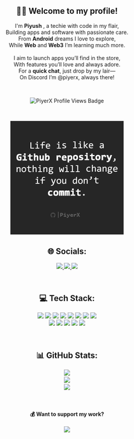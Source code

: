 <h2 align="center">👋🏻 Welcome to my profile!</h2>

<p align="center">
I'm <b>Piyush</b> , a techie with code in my flair, <br>
Building apps and software with passionate care. <br>
From <b>Android</b> dreams I love to explore, <br>
While <b>Web</b> and <b>Web3</b> I’m learning much more. <br><br>
I aim to launch apps you’ll find in the store, <br>
With features you’ll love and always adore. <br>
For a <b>quick chat</b>, just drop by my lair— <br>
On Discord I’m @piyerx, always there!
</p>
<br>
<p align="center">
  <img src="https://komarev.com/ghpvc/?username=piyerx&style=flat&color=blue&label=PROFILE+VIEWS&abbreviated=true" alt="PiyerX Profile Views Badge" />
</p>
<br>
<p align="center">
  <img src="https://github.com/piyerx/piyerx/blob/main/res/github%20quote.png?raw=true" alt="GitHub Quote" width="300" height="300" />
</p>

<h2 align="center">🌐 Socials:</h2>

<p align="center">
  <a href="https://linkedin.com/in/piyerx">
    <img src="https://img.shields.io/badge/LinkedIn-%230077B5.svg?logo=linkedin&logoColor=white" />
  </a>
  <a href="https://twitch.tv/thePiyerX">
    <img src="https://img.shields.io/badge/Twitch-%239146FF.svg?logo=Twitch&logoColor=white" />
  </a>
  <a href="mailto:piyushverma2905@gmail.com">
    <img src="https://img.shields.io/badge/Email-D14836?logo=gmail&logoColor=white" />
  </a>
</p>
<br>
<h2 align="center">💻 Tech Stack:</h2>

<p align="center">
  <img src="https://img.shields.io/badge/c-%2300599C.svg?style=flat&logo=c&logoColor=white" />
  <img src="https://img.shields.io/badge/c++-%2300599C.svg?style=flat&logo=c%2B%2B&logoColor=white" />
  <img src="https://img.shields.io/badge/kotlin-%237F52FF.svg?style=flat&logo=kotlin&logoColor=white" />
  <img src="https://img.shields.io/badge/java-%23ED8B00.svg?style=flat&logo=openjdk&logoColor=white" />
  <img src="https://img.shields.io/badge/GoogleCloud-%234285F4.svg?style=flat&logo=google-cloud&logoColor=white" />
  <img src="https://img.shields.io/badge/node.js-6DA55F?style=flat&logo=node.js&logoColor=white" />
  <img src="https://img.shields.io/badge/Next-black?style=flat&logo=next.js&logoColor=white" />
  <img src="https://img.shields.io/badge/web3.js-F16822?style=flat&logo=web3.js&logoColor=white" /> <br>
  <img src="https://img.shields.io/badge/Solidity-%23363636.svg?style=flat&logo=solidity&logoColor=white" />
  <img src="https://img.shields.io/badge/figma-%23F24E1E.svg?style=flat&logo=figma&logoColor=white" />
  <img src="https://img.shields.io/badge/blender-%23F5792A.svg?style=flat&logo=blender&logoColor=white" />
  <img src="https://img.shields.io/badge/git-%23F05033.svg?style=flat&logo=git&logoColor=white" />
  <img src="https://img.shields.io/badge/github-%23121011.svg?style=flat&logo=github&logoColor=white" />
</p>
<br>
<h2 align="center">📊 GitHub Stats:</h2>

<p align="center">
  <img src="https://github-readme-stats.vercel.app/api?username=piyerx&theme=apprentice&hide_border=true&include_all_commits=false&count_private=false" /><br/>
  <img src="https://nirzak-streak-stats.vercel.app/?user=piyerx&theme=apprentice&hide_border=true" /><br/>
  <img src="https://github-readme-stats.vercel.app/api/top-langs/?username=piyerx&theme=apprentice&hide_border=true&include_all_commits=false&count_private=false&layout=compact" />
</p>
<br>
<h4 align="center">💰 Want to support my work?</h4>

<p align="center">
  <a href="https://paypal.me/paypal.me/piyush2905">
    <img src="https://img.shields.io/badge/PayPal-00457C?style=for-the-badge&logo=paypal&logoColor=white" />
  </a>
</p>

<!-- Proudly created with GPRM ( https://gprm.itsvg.in ) -->
